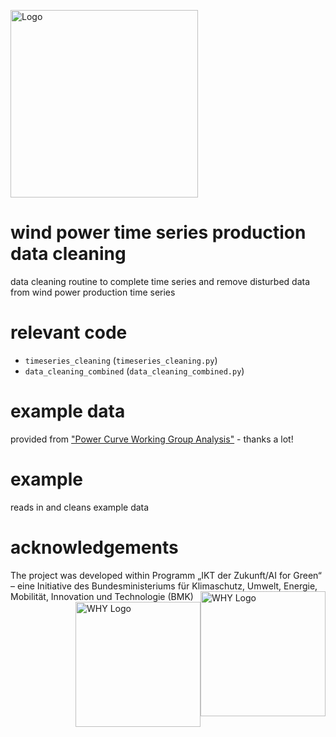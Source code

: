  <a href="https://www.fz-juelich.de/en/iek/iek-3"><img src="https://www.4wardenergy.at/fileadmin/user_upload/AI4Wind_Logo_400x400-01.jpg" alt="Logo" width="300px"></a> 

# wind power time series production data cleaning
data cleaning routine to complete time series and remove disturbed data from wind power production time series

# relevant code
- `timeseries_cleaning` (`timeseries_cleaning.py`)
- `data_cleaning_combined` (`data_cleaning_combined.py`)

# example data
provided from ["Power Curve Working Group Analysis"](https://github.com/PCWG/PCWG) - thanks a lot!

# example
reads in and cleans example data

# acknowledgements
The project was developed within Programm „IKT der Zukunft/AI for Green“ – eine Initiative des Bundesministeriums für Klimaschutz, Umwelt, Energie, Mobilität, Innovation und Technologie (BMK)
<a href="https://www.why-h2020.eu/"><img src="whylogo.jpg" alt="WHY Logo" width="200px" style="float:right"></a>
<a href="https://www.why-h2020.eu/"><img src="whylogo.jpg" alt="WHY Logo" width="200px" style="float:right"></a>